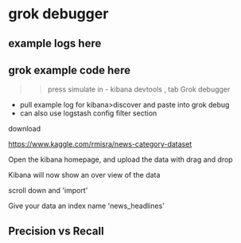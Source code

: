 
# grok debugger

## example logs here


## grok example code here


>> press simulate in - kibana devtools , tab Grok debugger


- pull example log for kibana>discover  and paste into grok debug
- can also use logstash config filter section

download 

https://www.kaggle.com/rmisra/news-category-dataset

Open the kibana homepage, and upload the data with drag and drop

Kibana will now show an over view of the data

scroll down and 'import'

Give your data an index name 'news_headlines'

## Precision vs Recall